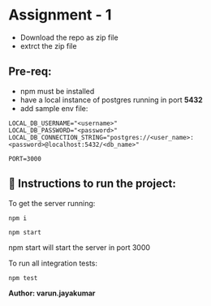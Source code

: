 # Assignment - 1

- Download the repo as zip file
- extrct the zip file

## Pre-req:

- npm must be installed
- have a local instance of postgres running in port **5432**
- add sample env file:

```
LOCAL_DB_USERNAME="<username>"
LOCAL_DB_PASSWORD="<password>"
LOCAL_DB_CONNECTION_STRING="postgres://<user_name>:<password>@localhost:5432/<db_name>"

PORT=3000
```

## 🚀 Instructions to run the project:

To get the server running:

```
npm i

npm start
```

npm start will start the server in port 3000

To run all integration tests:

```
npm test
```

**Author: varun.jayakumar**
